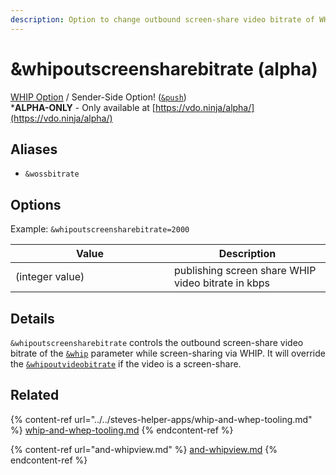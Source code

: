 ```yaml
---
description: Option to change outbound screen-share video bitrate of WHIP
---
```


# \&whipoutscreensharebitrate (alpha)

[WHIP Option](../../steves-helper-apps/whip-and-whep-tooling.md) / Sender-Side Option! ([`&push`](../../source-settings/push.md))\
\***ALPHA-ONLY** - Only available at [https://vdo.ninja/alpha/](https://vdo.ninja/alpha/)

## Aliases

* `&wossbitrate`

## Options

Example: `&whipoutscreensharebitrate=2000`

<table><thead><tr><th width="238">Value</th><th>Description</th></tr></thead><tbody><tr><td>(integer value)</td><td>publishing screen share WHIP video bitrate in kbps</td></tr></tbody></table>

## Details

`&whipoutscreensharebitrate` controls the outbound screen-share video bitrate of the [`&whip`](and-whipview.md) parameter while screen-sharing via WHIP. It will override the [`&whipoutvideobitrate`](and-whipoutvideobitrate.md) if the video is a screen-share.

## Related

{% content-ref url="../../steves-helper-apps/whip-and-whep-tooling.md" %}
[whip-and-whep-tooling.md](../../steves-helper-apps/whip-and-whep-tooling.md)
{% endcontent-ref %}

{% content-ref url="and-whipview.md" %}
[and-whipview.md](and-whipview.md)
{% endcontent-ref %}
